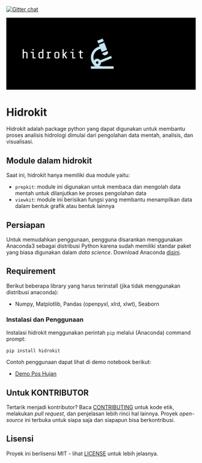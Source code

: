[![Gitter chat](https://badges.gitter.im/hidrokit/gitter.png)](https://gitter.im/hidrokit/gitter)

![github](docs/logo/facebook_cover_photo_1.png)

# Hidrokit

Hidrokit adalah package python yang dapat digunakan untuk membantu proses analisis hidrologi dimulai dari pengolahan data mentah, analisis, dan visualisasi. 

## Module dalam hidrokit

Saat ini, hidrokit hanya memiliki dua module yaitu:
- `prepkit`: module ini digunakan untuk membaca dan mengolah data mentah untuk dilanjutkan ke proses pengolahan data
- `viewkit`: module ini berisikan fungsi yang membantu menampilkan data dalam bentuk grafik atau bentuk lainnya

## Persiapan

Untuk memudahkan penggunaan, pengguna disarankan menggunakan Anaconda3 sebagai distribusi Python karena sudah memiliki standar paket yang biasa digunakan dalam _data science_. Download Anaconda [disini](https://www.anaconda.com/download/).

## Requirement

Berikut beberapa library yang harus terinstall (jika tidak menggunakan distribusi anaconda):
- Numpy, Matplotlib, Pandas (openpyxl, xlrd, xlwt), Seaborn

### Instalasi dan Penggunaan

Instalasi hidrokit menggunakan perintah `pip` melalui (Anaconda) command prompt:

```
pip install hidrokit
```

Contoh penggunaan dapat lihat di demo notebook berikut:
- [Demo Pos Hujan](https://nbviewer.jupyter.org/github/taruma/hidrokit/blob/master/notebook/demo_pos_hujan.ipynb)

## Untuk KONTRIBUTOR

Tertarik menjadi kontributor? Baca [CONTRIBUTING](https://github/taruma/hidrokit/blob/master/CONTRIBUTING.md) untuk kode etik, melakukan _pull request_, dan penjelasan lebih rinci hal lainnya. Proyek _open-source_ ini terbuka untuk siapa saja dan siapapun bisa berkontribusi.

## Lisensi

Proyek ini berlisensi MIT - lihat [LICENSE](https://github/taruma/hidrokit/blob/master/LICENSE) untuk lebih jelasnya.
